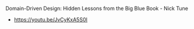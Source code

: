 Domain-Driven Design: Hidden Lessons from the Big Blue Book - Nick Tune
* https://youtu.be/JvCyKxA5S0I
